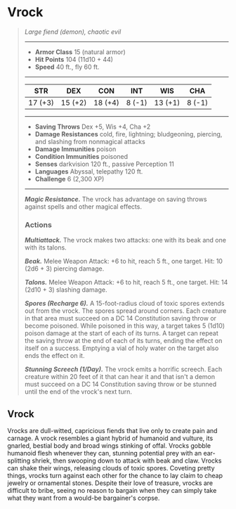 # Vrock
>*Large fiend (demon), chaotic evil*
>___
>- **Armor Class** 15 (natural armor)
>- **Hit Points** 104 (11d10 + 44)
>- **Speed** 40 ft., fly 60 ft.
>___
>|STR|DEX|CON|INT|WIS|CHA|
>|:---:|:---:|:---:|:---:|:---:|:---:|
>|17 (+3)|15 (+2)|18 (+4)|8 (-1)|13 (+1)|8 (-1)|
>___
>- **Saving Throws** Dex +5, Wis +4, Cha +2
>- **Damage Resistances** cold, fire, lightning; bludgeoning, piercing, and slashing from nonmagical attacks
>- **Damage Immunities** poison
>- **Condition Immunities** poisoned
>- **Senses** darkvision 120 ft., passive Perception 11
>- **Languages** Abyssal, telepathy 120 ft.
>- **Challenge** 6 (2,300 XP)
>___
>***Magic Resistance.*** The vrock has advantage on saving throws against spells and other magical effects.  
>
>### Actions
>***Multiattack.*** The vrock makes two attacks: one with its beak and one with its talons.  
>
>***Beak.*** Melee Weapon Attack: +6 to hit, reach 5 ft., one target. Hit: 10 (2d6 + 3) piercing damage.  
>
>***Talons.*** Melee Weapon Attack: +6 to hit, reach 5 ft., one target. Hit: 14 (2d10 + 3) slashing damage.  
>
>***Spores (Recharge 6).*** A 15-foot-radius cloud of toxic spores extends out from the vrock. The spores spread around corners. Each creature in that area must succeed on a DC 14 Constitution saving throw or become poisoned. While poisoned in this way, a target takes 5 (1d10) poison damage at the start of each of its turns. A target can repeat the saving throw at the end of each of its turns, ending the effect on itself on a success. Emptying a vial of holy water on the target also ends the effect on it.  
>
>***Stunning Screech (1/Day).*** The vrock emits a horrific screech. Each creature within 20 feet of it that can hear it and that isn't a demon must succeed on a DC 14 Constitution saving throw or be stunned until the end of the vrock's next turn.
## Vrock
Vrocks are dull-witted, capricious fiends that live only to create pain and carnage. A vrock resembles a giant hybrid of humanoid and vulture, its gnarled, bestial body and broad wings stinking of offal.
Vrocks gobble humanoid flesh whenever they can, stunning potential prey with an ear-splitting shriek, then swooping down to attack with beak and claw. Vrocks can shake their wings, releasing clouds of toxic spores.
Coveting pretty things, vrocks turn against each other for the chance to lay claim to cheap jewelry or ornamental stones. Despite their love of treasure, vrocks are difficult to bribe, seeing no reason to bargain when they can simply take what they want from a would-be bargainer's corpse.